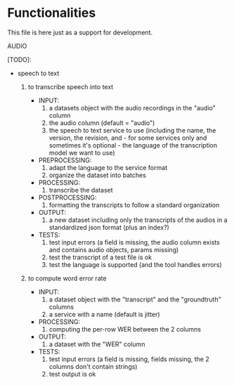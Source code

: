 # Functionalities 
This file is here just as a support for development. 

AUDIO

[TODO]: 
- speech to text
    1. to transcribe speech into text
        - INPUT: 
            1. a datasets object with the audio recordings in the "audio" column
            2. the audio column (default = "audio")
            3. the speech to text service to use (including the name, the version, the revision, and - for some services only and sometimes it's optional - the language of the transcription model we want to use)
        - PREPROCESSING:
            1. adapt the language to the service format
            2. organize the dataset into batches
        - PROCESSING:
            1. transcribe the dataset
        - POSTPROCESSING: 
            1. formatting the transcripts to follow a standard organization
        - OUTPUT:
            1. a new dataset including only the transcripts of the audios in a standardized json format (plus an index?)
        - TESTS:
            1. test input errors (a field is missing, the audio column exists and contains audio objects, params missing)
            2. test the transcript of a test file is ok
            3. test the language is supported (and the tool handles errors)

    2. to compute word error rate
        - INPUT: 
            1. a dataset object with the "transcript" and the "groundtruth" columns 
            2. a service with a name (default is jitter)
        - PROCESSING:
            1. computing the per-row WER between the 2 columns
        - OUTPUT: 
            1. a dataset with the "WER" column
        - TESTS:
            1. test input errors (a field is missing, fields missing, the 2 columns don't contain strings)
            2. test output is ok

